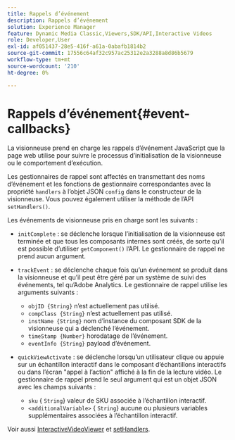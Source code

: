 ```yaml
---
title: Rappels d’événement
description: Rappels d’événement
solution: Experience Manager
feature: Dynamic Media Classic,Viewers,SDK/API,Interactive Videos
role: Developer,User
exl-id: af051437-28e5-416f-a61a-0abafb1814b2
source-git-commit: 17556c64af32c957ac25312e2a3288a8d86b5679
workflow-type: tm+mt
source-wordcount: '210'
ht-degree: 0%

---
```


# Rappels d’événement{#event-callbacks}

La visionneuse prend en charge les rappels d’événement JavaScript que la page web utilise pour suivre le processus d’initialisation de la visionneuse ou le comportement d’exécution.

Les gestionnaires de rappel sont affectés en transmettant des noms d’événement et les fonctions de gestionnaire correspondantes avec la propriété `handlers` à l’objet JSON `config` dans le constructeur de la visionneuse. Vous pouvez également utiliser la méthode de l’API `setHandlers()`.

Les événements de visionneuse pris en charge sont les suivants :

* `initComplete` : se déclenche lorsque l’initialisation de la visionneuse est terminée et que tous les composants internes sont créés, de sorte qu’il est possible d’utiliser  `getComponent()` l’API. Le gestionnaire de rappel ne prend aucun argument.
* `trackEvent` : se déclenche chaque fois qu’un événement se produit dans la visionneuse et qu’il peut être géré par un système de suivi des événements, tel qu’Adobe Analytics. Le gestionnaire de rappel utilise les arguments suivants :

   * `objID {String}` n’est actuellement pas utilisé.
   * `compClass {String}` n’est actuellement pas utilisé.
   * `instName {String}` nom d’instance du composant SDK de la visionneuse qui a déclenché l’événement.
   * `timeStamp {Number}` horodatage de l’événement.
   * `eventInfo {String}` payload d’événement.

* `quickViewActivate` : se déclenche lorsqu’un utilisateur clique ou appuie sur un échantillon interactif dans le composant d’échantillons interactifs ou dans l’écran &quot;appel à l’action&quot; affiché à la fin de la lecture vidéo. Le gestionnaire de rappel prend le seul argument qui est un objet JSON avec les champs suivants :

   * `sku` {  `String`} valeur de SKU associée à l’échantillon interactif.
   * `<additionalVariable>` {  `String`} aucune ou plusieurs variables supplémentaires associées à l’échantillon interactif.

Voir aussi [InteractiveVideoViewer](../../c-html5-aem-asset-viewers/c-html5-aem-int-video/c-html5-aem-int-video-javascriptapiref/r-html5-aem-int-video-javascriptapiref-interactivevideo.md#reference-bd16cadc0c054fafb0db4994741d47cd) et [setHandlers](../../c-html5-aem-asset-viewers/c-html5-aem-int-video/c-html5-aem-int-video-javascriptapiref/r-html5-aem-int-video-javascriptapiref-sethandlers.md#reference-d76f126ac4354dc282e56afd49a0c643).
